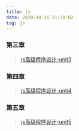 ```yaml
---
title: js
date: 2020-10-26 21:20:02
tag: js
---
```

### 第三章
>[js高级程序设计-unit3](/js/javaScript/Unit3 "第三章")
### 第四章
>[js高级程序设计-unit4](/js/javaScript/Unit4 "第四章")
### 第五章
>[js高级程序设计-unit5](/js/javaScript/Unit5 "第五章")